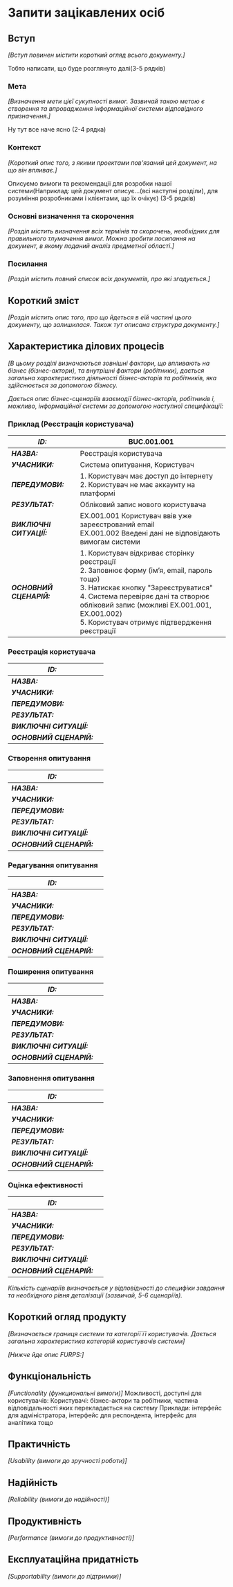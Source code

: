 # Запити зацікавлених осіб

## Вступ

*[Вступ повинен містити короткий огляд всього документу.]*

Тобто написати, що буде розглянуто далі(3-5 рядків)

### Мета

*[Визначення мети цієї сукупності вимог. Зазвичай такою метою є створення та впровадження 
 інформаційної системи відповідного призначення.]*

Ну тут все наче ясно (2-4 рядка)
### Контекст

*[Короткий опис того, з якими проектами пов'язаний цей документ, на що він впливає.]*

Описуємо вимоги та рекомендації для розробки нашої системи(Наприклад: цей документ описує...(всі наступні розділи), для розуміння розробниками і клієнтами, що їх очікує) (3-5 рядків)


### Основні визначення та скорочення

*[Розділ містить визначення всіх термінів та скорочень, необхідних для правильного
тлумачення вимог. Можна зробити посилання на документ, в якому поданий аналіз предметної області.]*


### Посилання

*[Розділ містить повний список всіх документів, про які згадується.]*


## Короткий зміст

*[Розділ містить опис того, про що йдеться в еій частині цього документу, що залишилася. 
Також тут описана структура документу.]*

## Характеристика ділових процесів

*[В цьому розділі визначаються зовнішні фактори, що впливають на бізнес (бізнес-актори), 
та внутрішні фактори (робітники), дається загальна характеристика діяльності бізнес-акторів 
та робітників, яка здійснюється за допомогою бізнесу.*

*Дається опис бізнес-сценаріїв взаємодії бізнес-акторів, робітників і, можливо, інформаційної системи за допомогою наступної
специфікації:*

### Приклад (Реєстрація користувача)
|***ID:***|BUC.001.001| 
|---|---|
|***НАЗВА:***|Реєстрація користувача|
|***УЧАСНИКИ:***|Система опитування, Користувач|
|***ПЕРЕДУМОВИ:***|1. Користувач має доступ до інтернету <br> 2. Користувач не має аккаунту на платформі|
|***РЕЗУЛЬТАТ:***|Обліковий запис нового користувача|
|***ВИКЛЮЧНІ СИТУАЦІЇ:***|EX.001.001 Користувач ввів уже зареєстрований email <br> EX.001.002 Введені дані не відповідають вимогам системи|
|***ОСНОВНИЙ СЦЕНАРІЙ:***|1. Користувач відкриває сторінку реєстрації <br> 2. Заповнює форму (ім’я, email, пароль тощо) <br> 3. Натискає кнопку "Зареєструватися" <br> 4. Система перевіряє дані та створює обліковий запис (можливі EX.001.001, EX.001.002) <br> 5. Користувач отримує підтвердження реєстрації|

### Реєстрація користувача
|***ID:***|| 
|---|---|
|***НАЗВА:***||
|***УЧАСНИКИ:***||
|***ПЕРЕДУМОВИ:***||
|***РЕЗУЛЬТАТ:***||
|***ВИКЛЮЧНІ СИТУАЦІЇ:***||
|***ОСНОВНИЙ СЦЕНАРІЙ:***||

### Створення опитування
|***ID:***|| 
|---|---|
|***НАЗВА:***||
|***УЧАСНИКИ:***||
|***ПЕРЕДУМОВИ:***||
|***РЕЗУЛЬТАТ:***||
|***ВИКЛЮЧНІ СИТУАЦІЇ:***||
|***ОСНОВНИЙ СЦЕНАРІЙ:***||

### Редагування опитування
|***ID:***|| 
|---|---|
|***НАЗВА:***||
|***УЧАСНИКИ:***||
|***ПЕРЕДУМОВИ:***||
|***РЕЗУЛЬТАТ:***||
|***ВИКЛЮЧНІ СИТУАЦІЇ:***||
|***ОСНОВНИЙ СЦЕНАРІЙ:***||

### Поширення опитування
|***ID:***|| 
|---|---|
|***НАЗВА:***||
|***УЧАСНИКИ:***||
|***ПЕРЕДУМОВИ:***||
|***РЕЗУЛЬТАТ:***||
|***ВИКЛЮЧНІ СИТУАЦІЇ:***||
|***ОСНОВНИЙ СЦЕНАРІЙ:***||

### Заповнення опитування
|***ID:***|| 
|---|---|
|***НАЗВА:***||
|***УЧАСНИКИ:***||
|***ПЕРЕДУМОВИ:***||
|***РЕЗУЛЬТАТ:***||
|***ВИКЛЮЧНІ СИТУАЦІЇ:***||
|***ОСНОВНИЙ СЦЕНАРІЙ:***||

### Оцінка ефективності
|***ID:***|| 
|---|---|
|***НАЗВА:***||
|***УЧАСНИКИ:***||
|***ПЕРЕДУМОВИ:***||
|***РЕЗУЛЬТАТ:***||
|***ВИКЛЮЧНІ СИТУАЦІЇ:***||
|***ОСНОВНИЙ СЦЕНАРІЙ:***||



*Кількість сценаріїв визначається у відповідності до специфіки завдання та необхідного 
рівня деталізації (зазвичай, 5-6 сценаріїв).*

## Короткий огляд продукту

*[Визначається границя системи та категорії її користувачів. Дається загальна характеристика категорій користувачів
системи]*

*[Нижче йде опис FURPS:]*


## Функціональність

*[Functionality (функциональні вимоги)]*
Можливості, доступні для користувачів:
Користувачі: бізнес-актори та робітники, частина відповідальності яких перекладається на систему
Приклади: інтерфейс для адміністратора, інтерфейс для респондента, інтерфейс для аналітика тощо

## Практичність

*[Usability (вимоги до зручності роботи)]*

## Надійність

*[Reliability (вимоги до надійності)]*

## Продуктивність

*[Performance (вимоги до продуктивності)]*

## Експлуатаційна придатність

*[Supportability (вимоги до підтримки)]*
